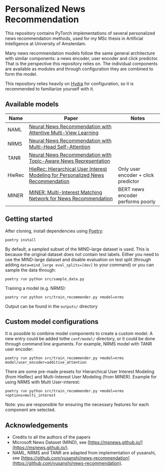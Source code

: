 # Personalized News Recommendation

This repository contains PyTorch implementations of several personalized news recommendation methods, used for my MSc thesis in Artificial Intelligence at University of Amsterdam.

Many news recommendation models follow the same general architecture with similar components: a news encoder, user encoder and click predictor. That is the perspective this repository relies on. The individual components are available as modules and through configuration they are combined to form the model.

This repository relies heavily on [Hydra](https://hydra.cc/) for configuration, so it is recommended to familiarize yourself with it.

## Available models

| Name   | Paper                                                                                                               | Notes                               |
|--------|---------------------------------------------------------------------------------------------------------------------|-------------------------------------|
| NAML   | [Neural News Recommendation with Attentive Multi-View Learning](https://www.ijcai.org/proceedings/2019/536)         |                                     |
| NRMS   | [Neural News Recommendation with Multi-Head Self-Attention](https://www.aclweb.org/anthology/D19-1671)              |                                     |
| TANR   | [Neural News Recommendation with Topic-Aware News Representation](https://www.aclweb.org/anthology/P19-1110)        |                                     |
| HieRec | [HieRec: Hierarchical User Interest Modeling for Personalized News Recommendation](http://arxiv.org/abs/2106.04408) | Only user encoder + click predictor |
| MINER  | [MINER: Multi-Interest Matching Network for News Recommendation](https://aclanthology.org/2022.findings-acl.29)     | BERT news encoder performs poorly   |


## Getting started

After cloning, install dependencies using [Poetry](https://python-poetry.org/):

    poetry install

By default, a sampled subset of the MIND-large dataset is used. This is because the original dataset does not contain test labels. Either you need to use the MIND-large dataset and disable evaluation on test split (through adding `data=mind_large eval_splits=[dev]` to your command) or you can sample the data through:

    poetry run python src/sample_data.py

Training a model (e.g. NRMS):

    poetry run python src/train_recommender.py +model=nrms

Output can be found in the `outputs/` directory

## Custom model configurations

It is possible to combine model components to create a custom model. A new entry could be added tothe  `conf/model/` directory, or it could be done through command line arguments. For example, NRMS model with TANR user encoder:

    poetry run python src/train_recommender.py +model=nrms model/user_encoder=additive_attention

There are some pre-made presets for Hierarchical User Interest Modeling (from HieRec) and Multi-Interest User Modeling (from MINER). Example for using NRMS with Multi User-interest:

    poetry run python src/train_recommender.py +model=nrms +options=multi_interest

Note: you are responsible for ensuring the necessary features for each component are selected.

## Acknowledgements

- Credits to all the authors of the papers
- Microsoft News Dataset (MIND), see [https://msnews.github.io/](https://msnews.github.io/).
- NAML, NRMS and TANR are adapted from implementation of yusanshi, see [https://github.com/yusanshi/news-recommendation](https://github.com/yusanshi/news-recommendation).
